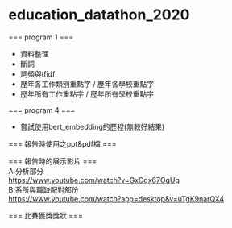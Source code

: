 # education_datathon_2020
=== program 1 ===  
- 資料整理
- 斷詞
- 詞頻與tfidf
- 歷年各工作類別重點字 / 歷年各學校重點字
- 歷年所有工作重點字 / 歷年所有學校重點字
  
  
=== program 4 ===  
- 嘗試使用bert_embedding的歷程(無較好結果)
  
  
=== 報告時使用之ppt&pdf檔 ===
  
  
=== 報告時的展示影片 ===  
A.分析部分  
https://www.youtube.com/watch?v=GxCqx67OqUg  
B.系所與職缺配對部份  
https://www.youtube.com/watch?app=desktop&v=uTgK9narQX4  
  
  
=== 比賽獲獎獎狀 ===  
  
